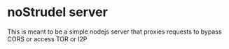 # noStrudel server

This is meant to be a simple nodejs server that proxies requests to bypass CORS or access TOR or I2P
